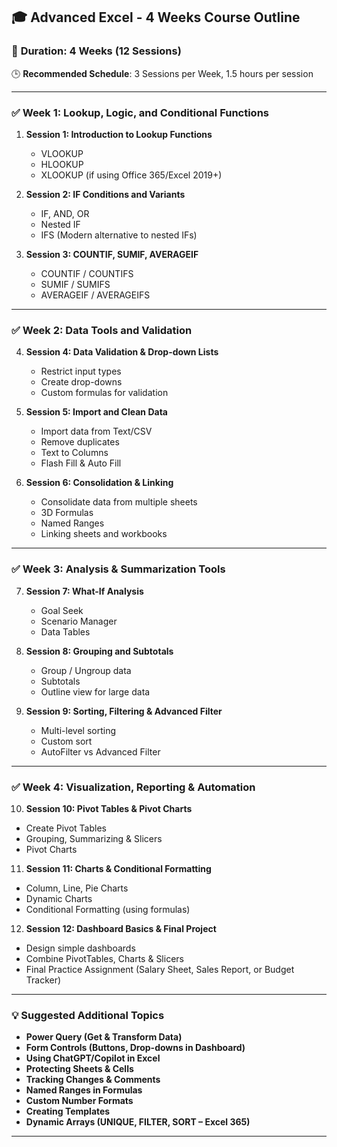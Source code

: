 ## 🎓 **Advanced Excel - 4 Weeks Course Outline**

### 📅 **Duration**: 4 Weeks (12 Sessions)

🕒 **Recommended Schedule**: 3 Sessions per Week, 1.5 hours per session

---

### ✅ **Week 1: Lookup, Logic, and Conditional Functions**

1. **Session 1: Introduction to Lookup Functions**

   * VLOOKUP
   * HLOOKUP
   * XLOOKUP (if using Office 365/Excel 2019+)

2. **Session 2: IF Conditions and Variants**

   * IF, AND, OR
   * Nested IF
   * IFS (Modern alternative to nested IFs)

3. **Session 3: COUNTIF, SUMIF, AVERAGEIF**

   * COUNTIF / COUNTIFS
   * SUMIF / SUMIFS
   * AVERAGEIF / AVERAGEIFS

---

### ✅ **Week 2: Data Tools and Validation**

4. **Session 4: Data Validation & Drop-down Lists**

   * Restrict input types
   * Create drop-downs
   * Custom formulas for validation

5. **Session 5: Import and Clean Data**

   * Import data from Text/CSV
   * Remove duplicates
   * Text to Columns
   * Flash Fill & Auto Fill

6. **Session 6: Consolidation & Linking**

   * Consolidate data from multiple sheets
   * 3D Formulas
   * Named Ranges
   * Linking sheets and workbooks

---

### ✅ **Week 3: Analysis & Summarization Tools**

7. **Session 7: What-If Analysis**

   * Goal Seek
   * Scenario Manager
   * Data Tables

8. **Session 8: Grouping and Subtotals**

   * Group / Ungroup data
   * Subtotals
   * Outline view for large data

9. **Session 9: Sorting, Filtering & Advanced Filter**

   * Multi-level sorting
   * Custom sort
   * AutoFilter vs Advanced Filter

---

### ✅ **Week 4: Visualization, Reporting & Automation**

10. **Session 10: Pivot Tables & Pivot Charts**

* Create Pivot Tables
* Grouping, Summarizing & Slicers
* Pivot Charts

11. **Session 11: Charts & Conditional Formatting**

* Column, Line, Pie Charts
* Dynamic Charts
* Conditional Formatting (using formulas)

12. **Session 12: Dashboard Basics & Final Project**

* Design simple dashboards
* Combine PivotTables, Charts & Slicers
* Final Practice Assignment (Salary Sheet, Sales Report, or Budget Tracker)

---

### 💡 **Suggested Additional Topics**

* **Power Query (Get & Transform Data)**
* **Form Controls (Buttons, Drop-downs in Dashboard)**
* **Using ChatGPT/Copilot in Excel**
* **Protecting Sheets & Cells**
* **Tracking Changes & Comments**
* **Named Ranges in Formulas**
* **Custom Number Formats**
* **Creating Templates**
* **Dynamic Arrays (UNIQUE, FILTER, SORT – Excel 365)**

---


